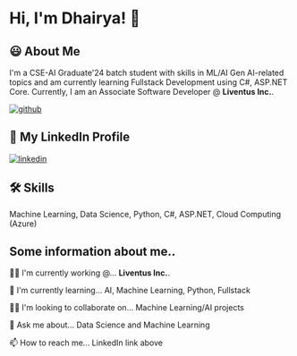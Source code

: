 
# Hi, I'm Dhairya! 👋


## 😃 About Me
I'm a CSE-AI Graduate'24 batch student with skills in ML/AI Gen AI-related topics and am currently learning Fullstack Development using C#, ASP.NET Core.
Currently, I am an Associate Software Developer @ **Liventus Inc.**.

[![github](https://media4.giphy.com/media/Hrm0LJNRkPHDkLIHz9/giphy.gif?cid=ecf05e473zsmwur94dvdet1t5l74izkzhiyttqvc9i2nq609&ep=v1_gifs_search&rid=giphy.gif&ct=g)](https://github.com/HeathKlifff)

## 🔗 My LinkedIn Profile

[![linkedin](https://img.shields.io/badge/linkedin-0A66C2?style=for-the-badge&logo=linkedin&logoColor=white)](https://www.linkedin.com/in/dhairya-saatoliya-ds23/)



## 🛠 Skills
Machine Learning,
Data Science,
Python,
C#,
ASP.NET,
Cloud Computing (Azure)



## Some information about me..
👩‍💻 I'm currently working @... **Liventus Inc.**.

🧠 I'm currently learning... AI, Machine Learning, Python, Fullstack

👯‍♀️ I'm looking to collaborate on... Machine Learning/AI projects

💬 Ask me about... Data Science and Machine Learning

📫 How to reach me... LinkedIn link above
